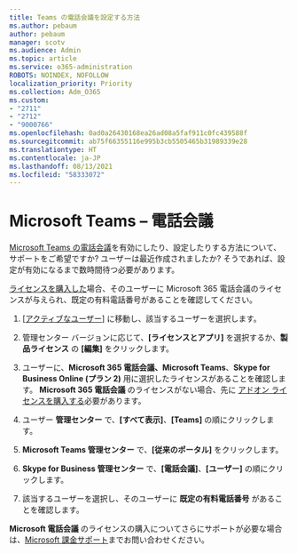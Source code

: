 ```yaml
---
title: Teams の電話会議を設定する方法
ms.author: pebaum
author: pebaum
manager: scotv
ms.audience: Admin
ms.topic: article
ms.service: o365-administration
ROBOTS: NOINDEX, NOFOLLOW
localization_priority: Priority
ms.collection: Adm_O365
ms.custom:
- "2711"
- "2712"
- "9000766"
ms.openlocfilehash: 0ad0a26430168ea26ad08a5faf911c0fc439588f
ms.sourcegitcommit: ab75f66355116e995b3cb5505465b31989339e28
ms.translationtype: HT
ms.contentlocale: ja-JP
ms.lasthandoff: 08/13/2021
ms.locfileid: "58333072"
---
```

# <a name="microsoft-teams--audio-conferencing"></a>Microsoft Teams – 電話会議

[Microsoft Teams の電話会議](https://docs.microsoft.com/microsoftteams/set-up-audio-conferencing-in-teams)を有効にしたり、設定したりする方法について、サポートをご希望ですか?  ユーザーは最近作成されましたか? そうであれば、設定が有効になるまで数時間待つ必要があります。

[ライセンスを購入した](https://docs.microsoft.com/microsoftteams/set-up-audio-conferencing-in-teams#step-2-get-and-assign-licenses)場合、そのユーザーに Microsoft 365 電話会議のライセンスが与えられ、既定の有料電話番号があることを確認してください。

1. [[アクティブなユーザー]](https://admin.microsoft.com/Adminportal/Home?source=applauncher#/users) に移動し、該当するユーザーを選択します。

2. 管理センター バージョンに応じて、**[ライセンスとアプリ]** を選択するか、**製品ライセンス** の **[編集]** をクリックします。

3. ユーザーに、**Microsoft 365 電話会議、Microsoft Teams**、**Skype for Business Online (プラン 2)** 用に選択したライセンスがあることを確認します。 **Microsoft 365 電話会議** のライセンスがない場合、先に [アドオン ライセンスを購入する](https://docs.microsoft.com/microsoftteams/teams-add-on-licensing/microsoft-teams-add-on-licensing?tabs=small-business)必要があります。

4. ユーザー **管理センター** で、**[すべて表示]**、**[Teams]** の順にクリックします。

5. **Microsoft Teams 管理センター** で、**[従来のポータル]** をクリックします。

6. **Skype for Business 管理センター** で、**[電話会議]**、**[ユーザー]** の順にクリックします。

7. 該当するユーザーを選択し、そのユーザーに **既定の有料電話番号** があることを確認します。

**Microsoft 電話会議** のライセンスの購入についてさらにサポートが必要な場合は、[Microsoft 課金サポート](https://go.microsoft.com/fwlink/p/?linkid=518322)までお問い合わせください。
